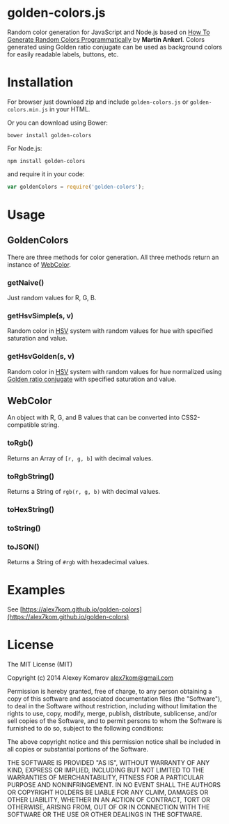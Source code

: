 # golden-colors.js

Random color generation for JavaScript and Node.js based on [How To Generate Random Colors Programmatically](http://martin.ankerl.com/2009/12/09/how-to-create-random-colors-programmatically/) by __Martin Ankerl__. Colors generated using Golden ratio conjugate can be used as background colors for easily readable labels, buttons, etc.

# Installation

For browser just download zip and include `golden-colors.js` or `golden-colors.min.js` in your HTML.

Or you can download using Bower:

```
bower install golden-colors
```

For Node.js:

```
npm install golden-colors
```

and require it in your code:

```js
var goldenColors = require('golden-colors');
```

# Usage

## GoldenColors

There are three methods for color generation. All three methods return an instance of [WebColor](#webcolor).

### getNaive()

Just random values for R, G, B.

### getHsvSimple(s, v)

Random color in [HSV](https://en.wikipedia.org/wiki/HSL_and_HSV) system with random values for hue with specified saturation and value.

### getHsvGolden(s, v)

Random color in [HSV](https://en.wikipedia.org/wiki/HSL_and_HSV) system with random values for hue normalized using [Golden ratio conjugate](https://en.wikipedia.org/wiki/Golden_ratio#Golden_ratio_conjugate) with specified saturation and value.

## WebColor

An object with R, G, and B values that can be converted into CSS2-compatible string.

### toRgb()

Returns an Array of `[r, g, b]` with decimal values.

### toRgbString()

Returns a String of `rgb(r, g, b)` with decimal values.

### toHexString()
### toString()
### toJSON()

Returns a String of `#rgb` with hexadecimal values.

# Examples

See [https://alex7kom.github.io/golden-colors](https://alex7kom.github.io/golden-colors)

# License

The MIT License (MIT)

Copyright (c) 2014 Alexey Komarov <alex7kom@gmail.com>

Permission is hereby granted, free of charge, to any person obtaining a copy of
this software and associated documentation files (the "Software"), to deal in
the Software without restriction, including without limitation the rights to
use, copy, modify, merge, publish, distribute, sublicense, and/or sell copies of
the Software, and to permit persons to whom the Software is furnished to do so,
subject to the following conditions:

The above copyright notice and this permission notice shall be included in all
copies or substantial portions of the Software.

THE SOFTWARE IS PROVIDED "AS IS", WITHOUT WARRANTY OF ANY KIND, EXPRESS OR
IMPLIED, INCLUDING BUT NOT LIMITED TO THE WARRANTIES OF MERCHANTABILITY, FITNESS
FOR A PARTICULAR PURPOSE AND NONINFRINGEMENT. IN NO EVENT SHALL THE AUTHORS OR
COPYRIGHT HOLDERS BE LIABLE FOR ANY CLAIM, DAMAGES OR OTHER LIABILITY, WHETHER
IN AN ACTION OF CONTRACT, TORT OR OTHERWISE, ARISING FROM, OUT OF OR IN
CONNECTION WITH THE SOFTWARE OR THE USE OR OTHER DEALINGS IN THE SOFTWARE.